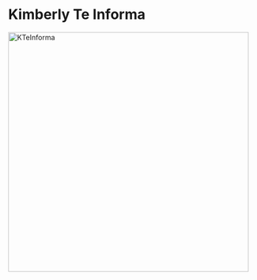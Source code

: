 # Kimberly Te Informa
<img width="486" alt="KTeInforma" src="https://user-images.githubusercontent.com/88993892/137604935-d546eaf5-8a53-4945-a687-d8a9488ba955.PNG">
